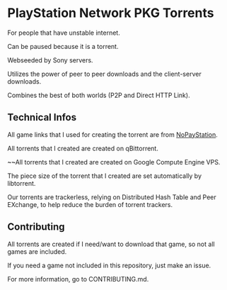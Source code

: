# PlayStation Network PKG Torrents
For people that have unstable internet.

Can be paused because it is a torrent.

Webseeded by Sony servers.

Utilizes the power of peer to peer downloads and the client-server downloads.

Combines the best of both worlds (P2P and Direct HTTP Link).

## Technical Infos
All game links that I used for creating the torrent are from [NoPayStation](https://nopaystation.com/).

All torrents that I created are created on qBittorrent.

~~All torrents that I created are created on Google Compute Engine VPS.

The piece size of the torrent that I created are set automatically by libtorrent.

Our torrents are trackerless, relying on Distributed Hash Table and Peer EXchange, to help reduce the burden of torrent trackers.

## Contributing
All torrents are created if I need/want to download that game, so not all games are included.

If you need a game not included in this repository, just make an issue.

For more information, go to CONTRIBUTING.md.

